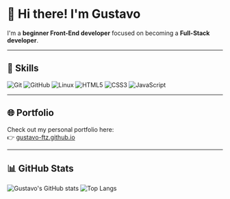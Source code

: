 # 👋 Hi there! I'm Gustavo  

I'm a **beginner Front-End developer** focused on becoming a **Full-Stack developer**.

---

## 🧠 Skills

![Git](https://img.shields.io/badge/Git-F05032?style=for-the-badge&logo=git&logoColor=white)
![GitHub](https://img.shields.io/badge/GitHub-181717?style=for-the-badge&logo=github&logoColor=white)
![Linux](https://img.shields.io/badge/Linux-FCC624?style=for-the-badge&logo=linux&logoColor=black)
![HTML5](https://img.shields.io/badge/HTML5-E34F26?style=for-the-badge&logo=html5&logoColor=white)
![CSS3](https://img.shields.io/badge/CSS3-1572B6?style=for-the-badge&logo=css3&logoColor=white)
![JavaScript](https://img.shields.io/badge/JavaScript-F7DF1E?style=for-the-badge&logo=javascript&logoColor=black)

---

## 🌐 Portfolio

Check out my personal portfolio here:  
👉 [gustavo-ftz.github.io](https://gustavo-ftz.github.io/)

---

## 📊 GitHub Stats

![Gustavo's GitHub stats](https://github-readme-stats.vercel.app/api?username=gustavo-ftz&show_icons=true&theme=tokyonight)
![Top Langs](https://github-readme-stats.vercel.app/api/top-langs/?username=gustavo-ftz&layout=compact&theme=tokyonight)
